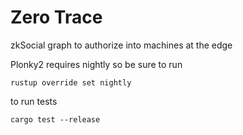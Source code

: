 # Zero Trace

zkSocial graph to authorize into machines at the edge

Plonky2 requires nightly so be sure to run
```
rustup override set nightly
```

to run tests
```
cargo test --release
```